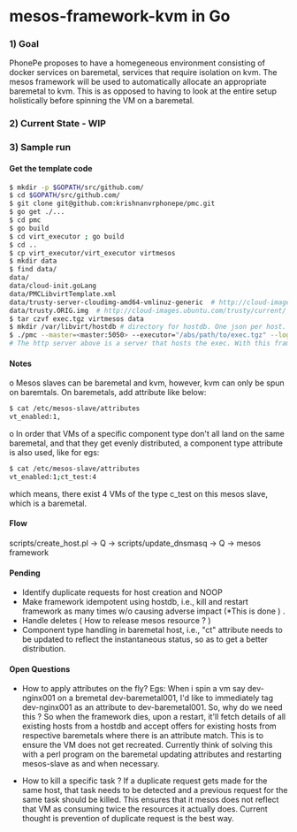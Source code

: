 # mesos-framework-kvm in Go

### 1) Goal
PhonePe proposes to have a homegeneous environment consisting of docker services on baremetal, services that require isolation on kvm. The mesos framework will be used to automatically allocate an appropriate baremetal to kvm. This is as opposed to having to look at the entire setup holistically before spinning the VM on a baremetal.

### 2) Current State - WIP

### 3) Sample run

#### Get the template code

```sh
$ mkdir -p $GOPATH/src/github.com/
$ cd $GOPATH/src/github.com/
$ git clone git@github.com:krishnanvrphonepe/pmc.git
$ go get ./...
$ cd pmc
$ go build
$ cd virt_executor ; go build
$ cd ..
$ cp virt_executor/virt_executor virtmesos
$ mkdir data
$ find data/
data/
data/cloud-init.goLang
data/PMCLibvirtTemplate.xml
data/trusty-server-cloudimg-amd64-vmlinuz-generic  # http://cloud-images.ubuntu.com/trusty/current/
data/trusty.ORIG.img  # http://cloud-images.ubuntu.com/trusty/current/ <- whatever suits you
$ tar czvf exec.tgz virtmesos data
$ mkdir /var/libvirt/hostdb # directory for hostdb. One json per host. Not configurable as of now ;)
$ ./pmc --master=<master:5050> --executor="/abs/path/to/exec.tgz" --logtostderr=true --address=<http_server> -q <beanstalkd_ip:port>
# The http server above is a server that hosts the exec. With this framework, it can be the IP address of the scheduler itself
```

####  Notes
o Mesos slaves can be baremetal and kvm, however, kvm can only be spun on baremtals. On baremetals, add attribute like below:

```sh
$ cat /etc/mesos-slave/attributes 
vt_enabled:1,
```
o In order that VMs of a specific component type don't all land on the same baremetal, and that they get evenly distributed, a component type attribute is also used, like for egs:

```sh
$ cat /etc/mesos-slave/attributes 
vt_enabled:1;ct_test:4
```
which means, there exist 4 VMs of the type c_test on this mesos slave, which is a baremetal. 


#### Flow

scripts/create_host.pl -> Q -> scripts/update_dnsmasq -> Q -> mesos framework


#### Pending

* Identify duplicate requests for host creation and NOOP
* Make framework idempotent using hostdb, i.e., kill and restart framework as many times w/o causing adverse impact (*This is done ) . 
* Handle deletes ( How to release mesos resource ? ) 
* Component type handling in baremetal host, i.e., "ct" attribute needs to be updated to reflect the instantaneous status, so as to get a better distribution. 

#### Open Questions

* How to apply attributes on the fly?
Egs: When i spin a vm say dev-nginx001 on a bremetal dev-baremetal001, I'd like to immediately tag dev-nginx001 as an attribute to dev-baremetal001. So, why do we need this  ? So when the framework dies, upon a restart, it'll fetch details of all existing hosts from a hostdb and accept offers for existing hosts from respective baremetals where there is an attribute match. This is to ensure the VM does not get recreated. 
Currently think of solving this with a perl program on the baremetal updating attributes and restarting mesos-slave as and when necessary. 

* How to kill a specific task ? 
If a duplicate request gets made for the same host, that task needs to be detected and a previous request for the same task should be killed. This ensures that it mesos does not reflect that VM as consuming twice the resources it actually does. 
Current thought is prevention of duplicate request is the best way. 
